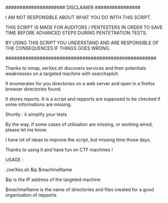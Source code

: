##################### DISCLAIMER ################

I AM NOT RESPONSIBLE ABOUT WHAT YOU DO WITH THIS SCRIPT.

THIS SCRIPT IS MADE FOR AUDITORS / PENTESTERS IN ORDER TO SAVE TIME BEFORE ADVANCED STEPS DURING PENTETRATION TESTS.

BY USING THIS SCRIPT YOU UNDERSTAND AND ARE RESPONSIBLE OF THE CONSEQUENCES IF THINGS GOES WRONG.

#####################################################

Thanks to nmap, xerXes.sh discovers services and their potentials weaknesses on a targeted machine with searchsploit. 

It enumerates for you directories on a web server and open in a firefox browser directories found.

It stores reports. It is a script and repports are supposed to be checked if some informations are missing.

Shortly : it simplify your tests


By the way, if some cases of utilisation are missing, or working wired, please let me know.


I have lot of ideas to improve the script, but missing time those days. 


Thanks to using it and have fun on CTF machines !


USAGE :

./xerXes.sh $ip $machineName

$ip is the IP address of the targeted machine

$machineName is the name of directories and files created for a good organisation of repports  
